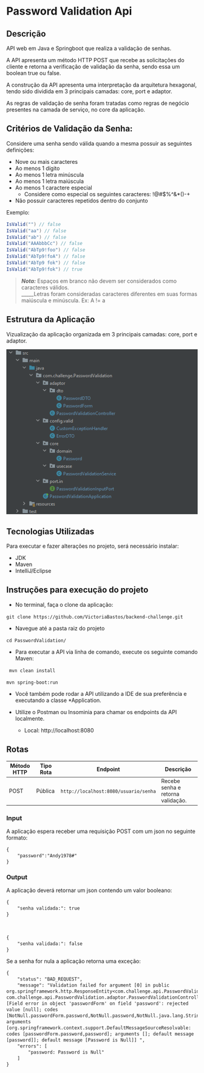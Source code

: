 
# Password Validation Api

## Descrição

API web em Java e Springboot que realiza a validação de senhas.

A API apresenta um método HTTP POST que recebe as solicitações do cliente e retorna a verificação de validação da senha, sendo essa um boolean true ou false.

A construção da API apresenta uma interpretação da arquitetura hexagonal, tendo sido dividida em 3 principais camadas: core, port e adaptor.

As regras de validação de senha foram tratadas como regras de negócio presentes na camada de serviço, no core da aplicação. 


## Critérios de Validação da Senha:

Considere uma senha sendo válida quando a mesma possuir as seguintes definições:

- Nove ou mais caracteres
- Ao menos 1 dígito
- Ao menos 1 letra minúscula
- Ao menos 1 letra maiúscula
- Ao menos 1 caractere especial
  - Considere como especial os seguintes caracteres: !@#$%^&*()-+
- Não possuir caracteres repetidos dentro do conjunto

Exemplo:  

```c#
IsValid("") // false  
IsValid("aa") // false  
IsValid("ab") // false  
IsValid("AAAbbbCc") // false  
IsValid("AbTp9!foo") // false  
IsValid("AbTp9!foA") // false
IsValid("AbTp9 fok") // false
IsValid("AbTp9!fok") // true
```

> **_Nota:_**  Espaços em branco não devem ser considerados como caracteres válidos.</br>
> _____Letras foram consideradas caracteres diferentes em suas formas maiúscula e minúscula. Ex: A != a



## Estrutura da Aplicação

Vizualização da aplicação organizada em 3 principais camadas: core, port e adaptor.

<img src="./assets/archHex.png">

## Tecnologias Utilizadas
Para executar e fazer alterações no projeto, será necessário instalar:

- JDK
- Maven
- IntelliJ/Eclipse

## Instruções para execução do projeto
- No terminal, faça o clone da aplicação:

``git clone https://github.com/VictoriaBastos/backend-challenge.git``

- Navegue até a pasta raiz do projeto 

``cd PasswordValidation/``

- Para executar a API via linha de comando, execute os seguinte comando Maven:

`` mvn clean install``

``mvn spring-boot:run``



- Você também pode rodar a API utilizando a IDE de sua preferência e executando a classe *Application. 


- Utilize o Postman ou Insominia para chamar os endpoints da API localmente.
  - Local: http://localhost:8080

## Rotas

| Método HTTP | Tipo Rota | Endpoint                               | Descrição                         |
|-------------| --------- |----------------------------------------|-----------------------------------|
| POST        | Pública   | `http://localhost:8080/usuario/senha` | Recebe senha e retorna validação. |     

### Input
A aplicação espera receber uma requisição POST com um json no seguinte formato:

    { 
        "password":"Andy1978#" 
    }

### Output
A aplicação deverá retornar um json contendo um valor booleano:

    {
        "senha validada:": true
    }
<br>
    
    {
        "senha validada:": false
    }

Se a senha for nula a aplicação retorna uma exceção:

    {
        "status": "BAD_REQUEST",
        "message": "Validation failed for argument [0] in public org.springframework.http.ResponseEntity<com.challenge.api.PasswordValidation.adaptor.dto.PasswordDTO> com.challenge.api.PasswordValidation.adaptor.PasswordValidationController.validateUserPassword(com.challenge.api.PasswordValidation.adaptor.dto.PasswordForm): [Field error in object 'passwordForm' on field 'password': rejected value [null]; codes [NotNull.passwordForm.password,NotNull.password,NotNull.java.lang.String,NotNull]; arguments [org.springframework.context.support.DefaultMessageSourceResolvable: codes [passwordForm.password,password]; arguments []; default message [password]]; default message [Password is Null]] ",
        "errors": [
            "password: Password is Null"
        ]
    }




